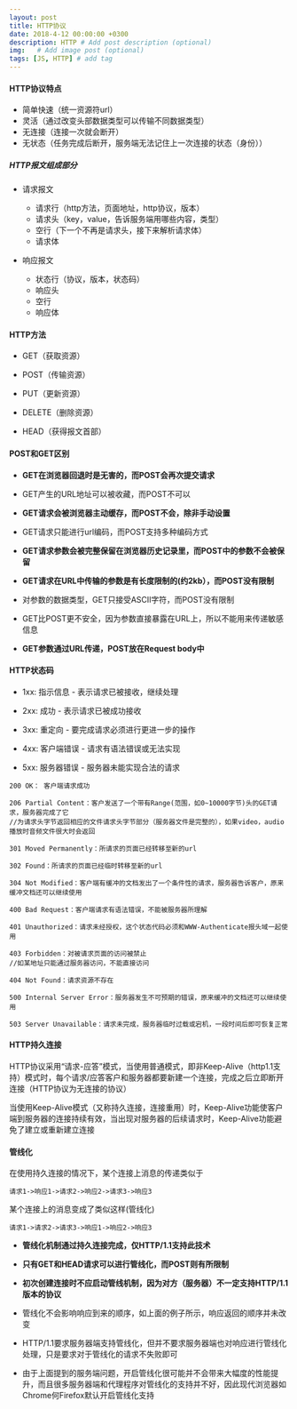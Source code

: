 ```yaml
---
layout: post
title: HTTP协议
date: 2018-4-12 00:00:00 +0300
description: HTTP # Add post description (optional)
img:   # Add image post (optional)
tags: [JS, HTTP] # add tag
---
```



#### HTTP协议特点
- 简单快速（统一资源符url）
- 灵活（通过改变头部数据类型可以传输不同数据类型）
- 无连接（连接一次就会断开）
- 无状态（任务完成后断开，服务端无法记住上一次连接的状态（身份））


##### HTTP报文组成部分
- 请求报文
    - 请求行（http方法，页面地址，http协议，版本）
    - 请求头（key，value，告诉服务端用哪些内容，类型）
    - 空行（下一个不再是请求头，接下来解析请求体）
    - 请求体

- 响应报文
    - 状态行（协议，版本，状态码）
    - 响应头
    - 空行
    - 响应体


#### HTTP方法
- GET（获取资源）

- POST（传输资源）

- PUT（更新资源）

- DELETE（删除资源）

- HEAD（获得报文首部）


#### POST和GET区别
- **GET在浏览器回退时是无害的，而POST会再次提交请求**

- GET产生的URL地址可以被收藏，而POST不可以

- **GET请求会被浏览器主动缓存，而POST不会，除非手动设置**

- GET请求只能进行url编码，而POST支持多种编码方式

- **GET请求参数会被完整保留在浏览器历史记录里，而POST中的参数不会被保留**

- **GET请求在URL中传输的参数是有长度限制的(约2kb），而POST没有限制**

- 对参数的数据类型，GET只接受ASCII字符，而POST没有限制

- GET比POST更不安全，因为参数直接暴露在URL上，所以不能用来传递敏感信息

- **GET参数通过URL传递，POST放在Request body中**


#### HTTP状态码

- 1xx: 指示信息 - 表示请求已被接收，继续处理

- 2xx: 成功 - 表示请求已被成功接收

- 3xx: 重定向 - 要完成请求必须进行更进一步的操作

- 4xx: 客户端错误 - 请求有语法错误或无法实现

- 5xx: 服务器错误 - 服务器未能实现合法的请求

```
200 OK： 客户端请求成功

206 Partial Content：客户发送了一个带有Range(范围，如0~10000字节)头的GET请求，服务器完成了它
//为请求头字节返回相应的文件请求头字节部分（服务器文件是完整的），如果video，audio播放时音频文件很大时会返回

301 Moved Permanently：所请求的页面已经转移至新的url

302 Found：所请求的页面已经临时转移至新的url

304 Not Modified：客户端有缓冲的文档发出了一个条件性的请求，服务器告诉客户，原来缓冲文档还可以继续使用

400 Bad Request：客户端请求有语法错误，不能被服务器所理解

401 Unauthorized：请求未经授权，这个状态代码必须和WWW-Authenticate报头域一起使用

403 Forbidden：对被请求页面的访问被禁止
//如某地址只能通过服务器访问，不能直接访问

404 Not Found：请求资源不存在

500 Internal Server Error：服务器发生不可预期的错误，原来缓冲的文档还可以继续使用

503 Server Unavailable：请求未完成，服务器临时过载或宕机，一段时间后即可恢复正常
```

#### HTTP持久连接

HTTP协议采用“请求-应答”模式，当使用普通模式，即非Keep-Alive（http1.1支持）模式时，每个请求/应答客户和服务器都要新建一个连接，完成之后立即断开连接（HTTP协议为无连接的协议）

当使用Keep-Alive模式（又称持久连接，连接重用）时，Keep-Alive功能使客户端到服务器的连接持续有效，当出现对服务器的后续请求时，Keep-Alive功能避免了建立或重新建立连接

#### 管线化

在使用持久连接的情况下，某个连接上消息的传递类似于

```
请求1->响应1->请求2->响应2->请求3->响应3
```

某个连接上的消息变成了类似这样(管线化)

```
请求1->请求2->请求3->响应1->响应2->响应3
```


- **管线化机制通过持久连接完成，仅HTTP/1.1支持此技术**

- **只有GET和HEAD请求可以进行管线化，而POST则有所限制**

- **初次创建连接时不应启动管线机制，因为对方（服务器）不一定支持HTTP/1.1版本的协议**

- 管线化不会影响响应到来的顺序，如上面的例子所示，响应返回的顺序并未改变

- HTTP/1.1要求服务器端支持管线化，但并不要求服务器端也对响应进行管线化处理，只是要求对于管线化的请求不失败即可

- 由于上面提到的服务端问题，开启管线化很可能并不会带来大幅度的性能提升，而且很多服务器端和代理程序对管线化的支持并不好，因此现代浏览器如Chrome何Firefox默认开启管线化支持


